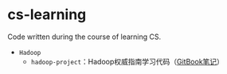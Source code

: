 # cs-learning
Code written during the course of learning CS.

* `Hadoop`
  * `hadoop-project`：Hadoop权威指南学习代码（[GitBook笔记](https://xiangtian.gitbook.io/hadoop-quan-wei-zhi-nan-bi-ji/)）
